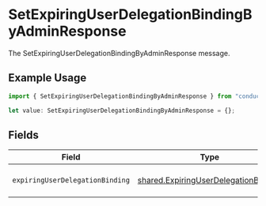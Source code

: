 # SetExpiringUserDelegationBindingByAdminResponse

The SetExpiringUserDelegationBindingByAdminResponse message.

## Example Usage

```typescript
import { SetExpiringUserDelegationBindingByAdminResponse } from "conductorone-sdk-typescript/sdk/models/shared";

let value: SetExpiringUserDelegationBindingByAdminResponse = {};
```

## Fields

| Field                                                                                               | Type                                                                                                | Required                                                                                            | Description                                                                                         |
| --------------------------------------------------------------------------------------------------- | --------------------------------------------------------------------------------------------------- | --------------------------------------------------------------------------------------------------- | --------------------------------------------------------------------------------------------------- |
| `expiringUserDelegationBinding`                                                                     | [shared.ExpiringUserDelegationBinding](../../../sdk/models/shared/expiringuserdelegationbinding.md) | :heavy_minus_sign:                                                                                  | The ExpiringUserDelegationBinding message.                                                          |